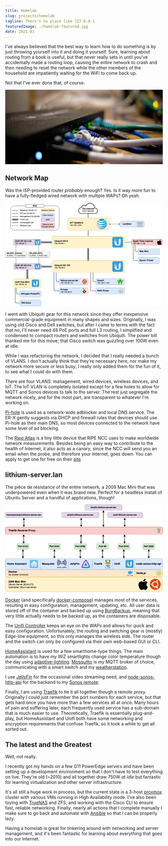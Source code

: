 ```yaml
---
title: Homelab
slug: projects/homelab
tagline: There's no place like 127.0.0.1
featuredImage: ./homelab-featured.jpg
date: 2021-01
---
```


I've always believed that the best way to learn how to do something is by just throwing yourself into it and doing it yourself.
Sure, learning about routing from a book is useful, but that never really sets in until you've accidentally made a routing loop, causing the entire network to crash and then needing to reset the network while the other members of the household are impatiently waiting for the WiFi to come back up.

Not that I've ever done that, of course.

![Some rather pretty Cat6 cables coming off of the ES-10X](homelab-featured.jpg)

## Network Map ##

Was the ISP-provided router *probably* enough?
Yes.
Is it way more fun to have a fully-fledged wired network with multiple WAPs?
Oh yeah. 

![Network map](network-diagram.png)

I went with Ubiquiti gear for this network since they offer inexpensive commercial-grade equipment in many shapes and sizes.
Originally, I was using old Cisco and Dell switches, but after I came to terms with the fact that no, I'll never need 48 PoE ports and full L3 routing, I simplified and condensed to compact routers and switches from Ubiquiti.
The power bill thanked me for this move; that Cisco switch was guzzling over 100W even at idle. 

While I was refactoring the network, I decided that I really needed a bunch of VLANS.
I don't actually think that they're necessary here, nor make my network more secure or less busy; I really only added them for the fun of it, to see what I could do with them.

There are four VLANS: management, wired devices, wireless devices, and IoT. 
The IoT VLAN is completely isolated except for a few holes to allow for MQTT and Sonos devices to talk to the server.
The rest just segregate the network nicely, and for the most part, are transparent to whatever I'm working on. 

[Pi-hole](https://pi-hole.net/) is used as a network-wide adblocker and local DNS service. 
The ER-X gently suggests via DHCP and firewall rules that devices should use Pi-hole as their main DNS, so most devices connected to the network have some level of ad blocking.

The [Ripe Atlas](https://atlas.ripe.net/) is a tiny little device that RIPE NCC uses to make worldwide network measurements. 
Besides being an easy way to contribute to the health of Internet, it also acts as a canary, since the NCC will send you an email when the probe, and therefore your internet, goes down.
You can apply to get one for free on their [site](https://atlas.ripe.net/get-involved/become-a-host/).

## lithium-server.lan ##

The pièce de résistance of the entire network, a 2009 Mac Mini that was underpowered even when it was brand new. 
Perfect for a headless install of Ubuntu Server and a handful of applications, though!

![Server service map](server-diagram.png)

[Docker](https://www.docker.com/) (and specifically [docker-compose](https://docs.docker.com/compose/)) manages most of the services, resulting in easy configuration, management, updating, etc.
All user data is stored off of the container and backed up using [BorgBackup](https://www.borgbackup.org/), meaning that very little actually needs to be backed up, as the containers are disposable.

The [Unifi Controller](https://hub.docker.com/r/linuxserver/unifi-controller) keeps an eye on the WAPs and allows for quick and easy configuration.
Unfortunately, the routing and switching gear is (mostly) Edge-line equipment, so this only manages the wireless side. 
The router and the switch can only be configured via their own web-based GUI or CLI.

[HomeAssistant](https://www.home-assistant.io/) is used for a few smarthome-type things.
The main automation is to have my WiZ smartlights change color temperature though the day using [adaptive-lighting](https://github.com/basnijholt/adaptive-lighting).
[Mosquitto](https://hub.docker.com/_/eclipse-mosquitto) is my MQTT broker of choice, communicating with a smart switch and my [weatherstation](../weatherstation).

I use [JellyFin](https://jellyfin.org/) for the occasional video streaming need, and [node-sonos-http-api](https://github.com/jishi/node-sonos-http-api) for the backend to my [Sonos remote](https://github.com/eosti/sonos-remote).

Finally, I am using [Traefik](https://traefik.io/traefik/) to tie it all together though a remote proxy.
Originally I could just remember the port numbers for each service, but that gets hard once you have more than a few services all at once.
Many hours of pain and suffering later, each frequently used service has a sub-domain that is much easier to use.
Theoretically, Traefik is essentially plug-and-play, but HomeAssistant and Unifi both have some networking and encryption requirements that confuse Traefik, so it took a while to get all sorted out.

## The latest and the Greatest ##

Well, not really. 

I recently got my hands on a few G11 PowerEdge servers and have been setting up a development environment so that I don't have to test everything on live. 
They're old (~2010) and all together draw 750W *at idle* but fantastic for learning virtualization and other server infrastructure. 

It's all still a huge work in process, but the current state is a 3-host [proxmox](https://www.proxmox.com/en/) cluster with various VMs running in High Availability mode. 
I've also been toying with [TrueNAS](https://www.truenas.com/) and ZFS, and working with the Cisco CLI to ensure fast, reliable networking. 
Finally, nearly all actions that I complete manually I make sure to go back and automate with [Ansible](https://www.ansible.com/) so that I can be properly lazy. 

Having a homelab is great for tinkering around with networking and server management, and it's been fantastic for learning about everything that goes into our Internet. 
